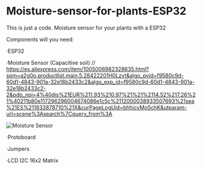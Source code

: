 # Moisture-sensor-for-plants-ESP32
This is just a code. Moisture sensor for your plants with a ESP32

Components will you need:

·ESP32

·Moisture Sensor (Capacitive soil) // https://es.aliexpress.com/item/1005006982328635.html?spm=a2g0o.productlist.main.5.28422201H0Lzvt&algo_pvid=f9580c9d-60d1-4843-901a-32e18b2433c2&algo_exp_id=f9580c9d-60d1-4843-901a-32e18b2433c2-2&pdp_npi=4%40dis%21EUR%211.93%210.97%21%21%2114.52%217.26%21%40211b80e117296296004674086e1c5c%2112000038933507693%21sea%21ES%211833878710%21X&curPageLogUid=bhhicvMo5chK&utparam-url=scene%3Asearch%7Cquery_from%3A

![Moisture Sensor](https://github.com/user-attachments/assets/9078bf66-e1db-4173-9cff-1ba57c7d60c9)

·Protoboard

·Jumpers

·LCD I2C 16x2 Matrix 




